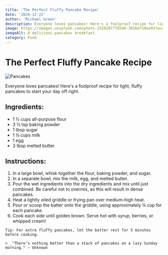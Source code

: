 ```yaml
---
title: 'The Perfect Fluffy Pancake Recipe'
date: '2024-12-22'
author: 'Michael Green'
description: Everyone loves pancakes! Here's a foolproof recipe for light, fluffy pancakes to start your day off right.
image: https://images.unsplash.com/photo-1528207776546-365bb710ee93?w=250&h=200
imageAlt: A delicious pancakes breakfast.
category: Food
---
```


# The Perfect Fluffy Pancake Recipe

![Pancakes](https://images.unsplash.com/photo-1559526324-d3d4f7e7f234?crop=entropy&cs=tinysrgb&fit=max&fm=jpg&ixid=MnwxOTk3NjV8MHwxfGFsbHwxfHx8fHx8fHwxNjM5OTM1Mjkz&ixlib=rb-1.2.1&q=80&w=4000)

Everyone loves pancakes! Here's a foolproof recipe for light, fluffy pancakes to start your day off right.

## Ingredients:
- 1 ½ cups all-purpose flour
- 3 ½ tsp baking powder
- 1 tbsp sugar
- 1 ¼ cups milk
- 1 egg
- 3 tbsp melted butter

## Instructions:
1. In a large bowl, whisk together the flour, baking powder, and sugar.
2. In a separate bowl, mix the milk, egg, and melted butter.
3. Pour the wet ingredients into the dry ingredients and mix until just combined. Be careful not to overmix, as this will result in dense pancakes.
4. Heat a lightly oiled griddle or frying pan over medium-high heat.
5. Pour or scoop the batter onto the griddle, using approximately ¼ cup for each pancake.
6. Cook each side until golden brown. Serve hot with syrup, berries, or whipped cream!

```text
Tip: For extra fluffy pancakes, let the batter rest for 5 minutes before cooking.

> _"There’s nothing better than a stack of pancakes on a lazy Sunday morning." – Unknown

